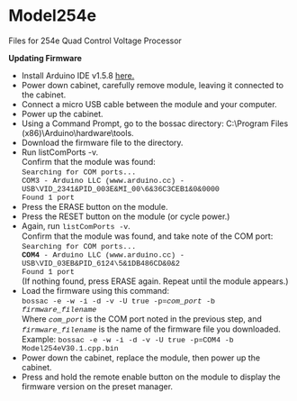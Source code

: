 # Model254e
Files for 254e Quad Control Voltage Processor

<b>Updating Firmware</b>
<ul>
	<li>Install Arduino IDE v1.5.8 <a href="https://www.arduino.cc/en/main/OldSoftwareReleases">here.</a></li>
	<li>Power down cabinet, carefully remove module, leaving it connected to the cabinet.</li>
	<li>Connect a micro USB cable between the module and your computer.</li>
	<li>Power up the cabinet.</li>
	<li>Using a Command Prompt, go to the bossac directory: C:\Program Files (x86)\Arduino\hardware\tools.</li>
	<li>Download the firmware file to the directory.</li>
	<li>Run listComPorts -v. <br/>
		Confirm that the module was found: <br/>
		<font size="-1" face="Courier New">
			Searching for COM ports...<br/>
			COM3 - Arduino LLC (www.arduino.cc) - USB\VID_2341&PID_003E&MI_00\6&36C3CEB1&0&0000 <br/>
			Found 1 port	<br/>
		</font>
	</li>
	<li>Press the ERASE button on the module.</li>
	<li>Press the RESET button on the module (or cycle power.)</li>
	<li>Again, run <font size="-1" face="Courier New">listComPorts -v</font>. <br/>
		Confirm that the module was found, and take note of the COM port: <br/>
		<font size="-1" face="Courier New">
			Searching for COM ports...<br/>
			<b>COM4</b> - Arduino LLC (www.arduino.cc) - USB\VID_03EB&PID_6124\5&1DB486CD&0&2<br/>
			Found 1 port	<br/>
		</font>
		(If nothing found, press ERASE again. Repeat until the module appears.)
	</li>
	<li>Load the firmware using this command:<br/>
		<font size="-1" face="Courier New">
			bossac -e -w -i -d -v -U true -p=<i>com_port</i> -b <i>firmware_filename</i><br/>
		</font>
		Where <font size="-1" face="Courier New"><i>com_port</i></font> is the COM port noted in the previous step, and 
		<font size="-1" face="Courier New"><i>firmware_filename</i></font> 
		is the name of the firmware file you downloaded. <br/>
		Example: 
		<font size="-1" face="Courier New">
			bossac -e -w -i -d -v -U true -p=COM4 -b Model254eV30.1.cpp.bin<br/>
		</font>
	</li>
	<li>Power down the cabinet, replace the module, then power up the cabinet. </li>
	<li>Press and hold the remote enable button on the module to display the firmware version on the preset manager.</li>
</ul>
